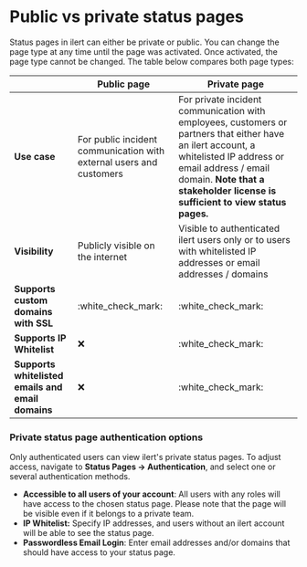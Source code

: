 # Public vs private status pages

Status pages in ilert can either be private or public. You can change the page type at any time until the page was activated. Once activated, the page type cannot be changed. The table below compares both page types:

|                                                   | Public page                                                         | Private page                                                                                                                                                                                                                                  |
| ------------------------------------------------- | ------------------------------------------------------------------- | --------------------------------------------------------------------------------------------------------------------------------------------------------------------------------------------------------------------------------------------- |
| **Use case**                                      | For public incident communication with external users and customers | For private incident communication with employees, customers or partners that either have an ilert account, a whitelisted IP address or email address / email domain. **Note that a stakeholder license is sufficient to view status pages.** |
| **Visibility**                                    | Publicly visible on the internet                                    | Visible to authenticated ilert users only or to users with whitelisted IP addresses or email addresses / domains                                                                                                                              |
| **Supports custom domains with SSL**              | :white\_check\_mark:                                                | :white\_check\_mark:                                                                                                                                                                                                                          |
| **Supports IP Whitelist**                         | :x:                                                                 | :white\_check\_mark:                                                                                                                                                                                                                          |
| **Supports whitelisted emails and email domains** | :x:                                                                 | :white\_check\_mark:                                                                                                                                                                                                                          |

### Private status page authentication options

Only authenticated users can view ilert's private status pages. To adjust access, navigate to **Status Pages -> Authentication**, and select one or several authentication methods.

* **Accessible to all users of your account**: All users with any roles will have access to the chosen status page. Please note that the page will be visible even if it belongs to a private team.
* **IP Whitelist:** Specify IP addresses, and users without an ilert account will be able to see the status page.
* **Passwordless Email Login**: Enter email addresses and/or domains that should have access to your status page.

